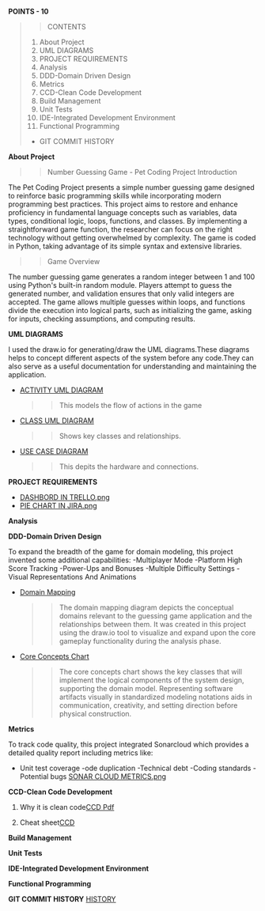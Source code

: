 **POINTS - 10**
>>CONTENTS
>1. About Project
>2. UML DIAGRAMS
>3. PROJECT REQUIREMENTS
>4. Analysis
>5. DDD-Domain Driven Design
>6. Metrics
>7. CCD-Clean Code Development
>8. Build Management
>9. Unit Tests
>10. IDE-Integrated Development Environment
>11. Functional Programming
>+ GIT COMMIT HISTORY




**About Project**
>> Number Guessing Game - Pet Coding Project Introduction

   The Pet Coding Project presents a simple number guessing game designed to reinforce basic programming skills while incorporating modern programming best 
   practices. This project aims to restore and enhance proficiency in fundamental language concepts such as variables, data types, conditional logic, loops, 
   functions, and classes. By implementing a straightforward game function, the researcher can focus on the right technology without getting overwhelmed by 
   complexity. The game is coded in Python, taking advantage of its simple syntax and extensive libraries.

>> Game Overview

The number guessing game generates a random integer between 1 and 100 using Python's built-in random module. Players attempt to guess the generated number, and validation ensures that only valid integers are accepted. The game allows multiple guesses within loops, and functions divide the execution into logical parts, such as initializing the game, asking for inputs, checking assumptions, and computing results.


**UML DIAGRAMS**


  I used the draw.io for generating/draw the UML diagrams.These diagrams helps to concept different aspects of the system before any code.They can also serve as a useful documentation for understanding and maintaining the application.
+ [ACTIVITY UML DIAGRAM](https://github.com/astaade/pet_project/blob/main/UML/ACTIVITY%20DIAGRAM.png)
  >>This models the flow of actions in the game
+ [CLASS UML DIAGRAM](https://github.com/astaade/pet_project/blob/main/UML/CLASS%20DIAGRAM.png)
  >>Shows key classes and relationships.
+ [USE CASE DIAGRAM](https://github.com/astaade/pet_project/blob/main/UML/USE%20CASE%20DIAGRAM.png)
  >>This depits the hardware and connections.

**PROJECT REQUIREMENTS**
 + [DASHBORD IN TRELLO.png](https://github.com/astaade/pet_project/blob/main/PROJECT%20REQUIREMENTS/DASHBORD%20IN%20TRELLO.png)
 + [PIE CHART IN JIRA.png](https://github.com/astaade/pet_project/blob/main/PROJECT%20REQUIREMENTS/PIE%20CHART%20IN%20JIRA.png)


**Analysis**

**DDD-Domain Driven Design**

To expand the breadth of the game for domain modeling, this project  invented some additional capabilities:
-Multiplayer Mode
-Platform High Score Tracking
-Power-Ups and Bonuses
-Multiple Difficulty Settings
-Visual Representations And Animations
 + [Domain Mapping](https://github.com/astaade/pet_project/blob/main/DOMAIN%20DRIVEN%20DESIGN/DOMAIN%20MAPPING.png)
   >>The domain mapping diagram depicts the conceptual domains relevant to the guessing game application and the relationships between them. It was created in this project using the draw.io tool to visualize and expand upon the core gameplay functionality during the analysis phase.
   
 + [Core Concepts Chart](https://github.com/astaade/pet_project/blob/main/DOMAIN%20DRIVEN%20DESIGN/CORE%20CONCEPT%20CHART.png)
   >> The core concepts chart shows the key classes that will implement the logical components of the system design, supporting the domain model. Representing software artifacts visually in standardized modeling notations aids in communication, creativity, and setting direction before physical construction.

**Metrics**

To track code quality, this project integrated Sonarcloud which provides a detailed quality report including metrics like:
- Unit test coverage
-ode duplication
-Technical debt
-Coding standards
-Potential bugs
[SONAR CLOUD METRICS.png](https://github.com/astaade/pet_project/blob/main/metrics/SONAR%20CLOUD%20METRICS.png)

**CCD-Clean Code Development**

 1) Why it is clean code[CCD Pdf](https://github.com/astaade/pet_project/blob/main/Clean%20Code%20Development/ccd%20pdf..pdf)

 2) Cheat sheet[CCD](https://github.com/astaade/pet_project/blob/main/Clean%20Code%20Development/Clean%20Code%20Development%20(CCD)%20cheat%20sheet.pdf)

**Build Management**

**Unit Tests**

**IDE-Integrated Development Environment**

**Functional Programming**


**GIT COMMIT HISTORY**
[HISTORY](https://github.com/astaade/pet_project/commits/main/README.md)
